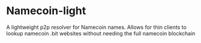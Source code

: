 # Namecoin-light
A lightweight p2p resolver for Namecoin names. Allows for thin clients to lookup namecoin .bit websites without needing the full namecoin blockchain
